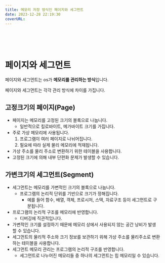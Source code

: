 ```yaml
---
title: 메모리 저장 방식인 페이지와 세그먼트
date: 2023-12-28 22:19:30
coverURL: 
---
```

<br />
<br />
<br />

# 페이지와 세그먼트

페이지와 세그먼트는 os가 **메모리를 관리하는 방식**입니다.

페이지와 세그먼트는 각각 관리 방식에 차이를 가집니다.

## 고정크기의 페이지(Page)

- 페이지는 메모리를 고정된 크기의 블록으로 나눕니다.
    - 일반적으로 킬로바이트, 메가바이트 크기를 가집니다.
- 주로 가상 메모리에 사용됩니다.
    1. 프로그램이 여러 페이지로 나뉘어집니다. 
    2. 필요에 따라 실제 물리 메모리에 적재됩니다.
- 가상 주소를 물리 주소로 변환하기 위한 테이블을 사용합니다.
- 고정된 크기에 의해 내부 단편화 문제가 발생할 수 있습니다. 

## 가변크기의 세그먼트(Segment)

- 세그먼트는 메모리를 가변적인 크기의 블록으로 나눕니다.
  - 프로그램의 논리적 단위를 기반으로 크기가 정해집니다. 
    - 예를 들어 함수, 배열, 객체, 프로시저, 스택, 자료구조 등이 세그먼트로 구분됩니다. 
- 프로그램의 논리적 구조를 메모리에 반영합니다.
  - 디버깅에 직관적입니다. 
- 가변적인 크기를 설정하기 때문에 메모리 상에서 사용되지 않는 공간 낭비가 발생 할 수 있습니다.
- 세그먼트의 물리적 주소와 크기 정보를 보관하기 위해 가상 주소를
물리주소로 변환하는 테이블을 사용합니다.
- 세그먼트 메모리 관리는 프로그램의 논리적 구조를 반영합니다.
  - 세그먼트로 나누어진 메모리들 중 하나의 세그먼트는 힙 메모리일 수 있습니다.